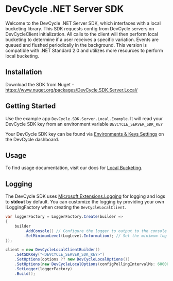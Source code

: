 # DevCycle .NET Server SDK

Welcome to the DevCycle .NET Server SDK, which interfaces with a local bucketing library. This SDK requests config from DevCycle servers on DevCycleClient initialization. 
All calls to the client will then perform local bucketing to determine if a user receives a specific variation.
Events are queued and flushed periodically in the background.
This version is compatible with .NET Standard 2.0 and utilizes more resources to perform local bucketing.

## Installation
Download the SDK from Nuget - https://www.nuget.org/packages/DevCycle.SDK.Server.Local/

## Getting Started
Use the example app `DevCycle.SDK.Server.Local.Example`. It will read your DevCycle SDK key from an environment variable `DEVCYCLE_SERVER_SDK_KEY`

Your DevCycle SDK key can be found via [Environments & Keys Settings](https://www.devcycle.com/r/environments) on the DevCycle dashboard.

## Usage
To find usage documentation, visit our docs for [Local Bucketing](https://docs.devcycle.com/docs/sdk/server-side-sdks/dotnet-local).


## Logging

The DevCycle SDK uses [Microsoft.Extensions.Logging](https://docs.microsoft.com/en-us/aspnet/core/fundamentals/logging/?view=aspnetcore-2.2) for logging and logs to **stdout** by default. You can customize the logging by providing your own ILoggingFactory when creating the `DevCycleLocalClient`.

```csharp
var loggerFactory = LoggerFactory.Create(builder =>
{
    builder
        .AddConsole() // Configure the logger to output to the console
        .SetMinimumLevel(LogLevel.Information); // Set the minimum log level to Information
});

client = new DevCycleLocalClientBuilder()
    .SetSDKKey("<DEVCYCLE_SERVER_SDK_KEY>")
    .SetOptions(options ?? new DevCycleLocalOptions())
    .SetOptions(new DevCycleLocalOptions(configPollingIntervalMs: 60000, eventFlushIntervalMs: 60000))
    .SetLogger(loggerFactory)
    .Build();
```


